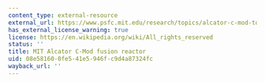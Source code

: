 ```yaml
---
content_type: external-resource
external_url: https://www.psfc.mit.edu/research/topics/alcator-c-mod-tokamak
has_external_license_warning: true
license: https://en.wikipedia.org/wiki/All_rights_reserved
status: ''
title: MIT Alcator C-Mod fusion reactor
uid: 08e58160-0fe5-41e5-946f-c9d4a87324fc
wayback_url: ''
---
```


